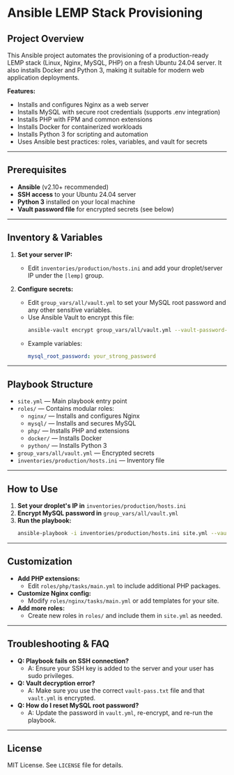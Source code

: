# Ansible LEMP Stack Provisioning

## Project Overview

This Ansible project automates the provisioning of a production-ready LEMP stack (Linux, Nginx, MySQL, PHP) on a fresh Ubuntu 24.04 server. It also installs Docker and Python 3, making it suitable for modern web application deployments.

**Features:**
- Installs and configures Nginx as a web server
- Installs MySQL with secure root credentials (supports .env integration)
- Installs PHP with FPM and common extensions
- Installs Docker for containerized workloads
- Installs Python 3 for scripting and automation
- Uses Ansible best practices: roles, variables, and vault for secrets

---

## Prerequisites

- **Ansible** (v2.10+ recommended)
- **SSH access** to your Ubuntu 24.04 server
- **Python 3** installed on your local machine
- **Vault password file** for encrypted secrets (see below)

---

## Inventory & Variables

1. **Set your server IP:**
   - Edit `inventories/production/hosts.ini` and add your droplet/server IP under the `[lemp]` group.

2. **Configure secrets:**
   - Edit `group_vars/all/vault.yml` to set your MySQL root password and any other sensitive variables.
   - Use Ansible Vault to encrypt this file:
     ```bash
     ansible-vault encrypt group_vars/all/vault.yml --vault-password-file vault-pass.txt
     ```
   - Example variables:
     ```yaml
     mysql_root_password: your_strong_password
     ```

---

## Playbook Structure

- `site.yml` — Main playbook entry point
- `roles/` — Contains modular roles:
  - `nginx/` — Installs and configures Nginx
  - `mysql/` — Installs and secures MySQL
  - `php/` — Installs PHP and extensions
  - `docker/` — Installs Docker
  - `python/` — Installs Python 3
- `group_vars/all/vault.yml` — Encrypted secrets
- `inventories/production/hosts.ini` — Inventory file

---

## How to Use

1. **Set your droplet's IP in** `inventories/production/hosts.ini`
2. **Encrypt MySQL password in** `group_vars/all/vault.yml`
3. **Run the playbook:**
   ```bash
   ansible-playbook -i inventories/production/hosts.ini site.yml --vault-password-file vault-pass.txt
   ```

---

## Customization

- **Add PHP extensions:**
  - Edit `roles/php/tasks/main.yml` to include additional PHP packages.
- **Customize Nginx config:**
  - Modify `roles/nginx/tasks/main.yml` or add templates for your site.
- **Add more roles:**
  - Create new roles in `roles/` and include them in `site.yml` as needed.

---

## Troubleshooting & FAQ

- **Q: Playbook fails on SSH connection?**
  - A: Ensure your SSH key is added to the server and your user has sudo privileges.
- **Q: Vault decryption error?**
  - A: Make sure you use the correct `vault-pass.txt` file and that `vault.yml` is encrypted.
- **Q: How do I reset MySQL root password?**
  - A: Update the password in `vault.yml`, re-encrypt, and re-run the playbook.

---

## License

MIT License. See `LICENSE` file for details.
